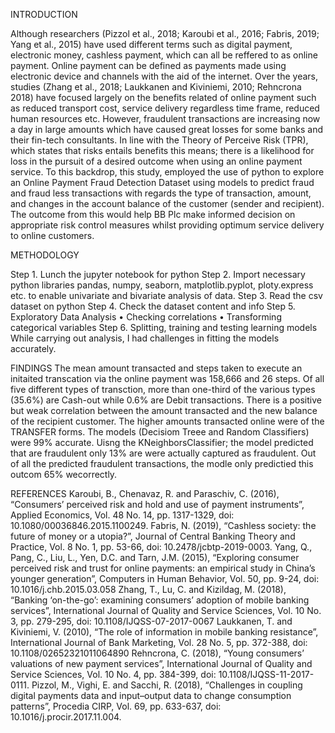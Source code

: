 INTRODUCTION

Although researchers (Pizzol et al., 2018; Karoubi et al., 2016; Fabris, 2019; Yang et al., 2015) have used different terms such as digital payment, electronic money, cashless payment, which can all be reffered to as online payment. Online payment can be defined as payments made using electronic device and channels with the aid of the internet. Over the years, studies (Zhang et al., 2018; Laukkanen and Kiviniemi, 2010; Rehncrona 2018) have focused largely on the benefits related of online payment such as reduced transport cost, service delivery regardless time frame, reduced human resources etc. However, fraudulent transactions are increasing now a day in large amounts which have caused great losses for some banks and their fin-tech consultants. 
In line with the Theory of Perceive Risk (TPR), which states that risks entails benefits this means; there is a likelihood for loss in the pursuit of a desired outcome when using an online payment service. To this backdrop, this study, employed the use of python to explore an Online Payment Fraud Detection Dataset using models to predict fraud and fraud less transactions with regards the type of transaction, amount, and changes in the account balance of the customer (sender and recipient). The outcome from this would help BB Plc make informed decision on appropriate risk control measures whilst providing optimum service delivery to online customers. 

METHODOLOGY

Step 1. Lunch the jupyter notebook for python
Step 2. Import necessary python libraries pandas, numpy, seaborn, matplotlib.pyplot, ploty.express etc. to enable univariate and bivariate analysis of data.
Step 3. Read the csv dataset on python
Step 4. Check the dataset content and info
Step 5. Exploratory Data Analysis
•	Checking correlations
•	Transforming categorical variables 
Step 6. Splitting, training and testing learning models 
While carrying out analysis, I had challenges in fitting the models accurately. 


FINDINGS
The mean amount transacted and steps taken to execute an initaited transcation via the online payment was 158,666 and 26 steps.
Of all five different types of transction, more than one-third of the various types (35.6%) are Cash-out while 0.6% are Debit transactions.
There is a positive but weak correlation between the amount transacted and the new balance of the recipient customer.
The higher amounts transacted online were of the TRANSFER forms.
The models (Decisiom Treee and Random Classifiers) were 99% accurate.
Uisng the KNeighborsClassifier; the model predicted that are fraudulent only 13% are were actually captured as fraudulent.
Out of all the predicted fraudulent transactions, the modle only predictied this outcom 65%  wecorrectly.

REFERENCES
Karoubi, B., Chenavaz, R. and Paraschiv, C. (2016), “Consumers’ perceived risk and hold and use of payment instruments”, Applied Economics, Vol. 48 No. 14, pp. 1317-1329, doi: 10.1080/00036846.2015.1100249.
Fabris, N. (2019), “Cashless society: the future of money or a utopia?”, Journal of Central Banking Theory and Practice, Vol. 8 No. 1, pp. 53-66, doi: 10.2478/jcbtp-2019-0003.
Yang, Q., Pang, C., Liu, L., Yen, D.C. and Tarn, J.M. (2015), “Exploring consumer perceived risk and trust for online payments: an empirical study in China’s younger generation”, Computers in Human Behavior, Vol. 50, pp. 9-24, doi: 10.1016/j.chb.2015.03.058
Zhang, T., Lu, C. and Kizildag, M. (2018), “Banking ‘on-the-go’: examining consumers’ adoption of mobile banking services”, International Journal of Quality and Service Sciences, Vol. 10 No. 3, pp. 279-295, doi: 10.1108/IJQSS-07-2017-0067
Laukkanen, T. and Kiviniemi, V. (2010), “The role of information in mobile banking resistance”, International Journal of Bank Marketing, Vol. 28 No. 5, pp. 372-388, doi: 10.1108/02652321011064890
Rehncrona, C. (2018), “Young consumers’ valuations of new payment services”, International Journal of Quality and Service Sciences, Vol. 10 No. 4, pp. 384-399, doi: 10.1108/IJQSS-11-2017-0111.
Pizzol, M., Vighi, E. and Sacchi, R. (2018), “Challenges in coupling digital payments data and input–output data to change consumption patterns”, Procedia CIRP, Vol. 69, pp. 633-637, doi: 10.1016/j.procir.2017.11.004.
